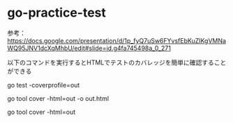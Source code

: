 # go-practice-test
参考：
https://docs.google.com/presentation/d/1p_fyQ7uSw6FYvsfEbKuZIKgVMNaWQ95JNV1dcXqMhbU/edit#slide=id.g4fa745498a_0_271

以下のコマンドを実行するとHTMLでテストのカバレッジを簡単に確認することができる

go test -coverprofile=out

go tool cover -html=out -o out.html

go tool cover -html=out
